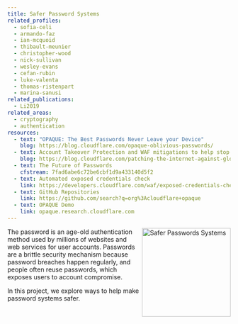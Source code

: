 ```yaml
---
title: Safer Password Systems
related_profiles:
  - sofia-celi
  - armando-faz
  - ian-mcquoid
  - thibault-meunier
  - christopher-wood
  - nick-sullivan
  - wesley-evans
  - cefan-rubin
  - luke-valenta
  - thomas-ristenpart
  - marina-sanusi
related_publications:
  - Li2019
related_areas:
  - cryptography
  - authentication
resources:
  - text: "OPAQUE: The Best Passwords Never Leave your Device"
    blog: https://blog.cloudflare.com/opaque-oblivious-passwords/
  - text: Account Takeover Protection and WAF mitigations to help stop Global Brute Force Campaigns
    blog: https://blog.cloudflare.com/patching-the-internet-against-global-brute-force-campaigns/
  - text: The Future of Passwords
    cfstream: 7fad6abe6c72be6cbf1d9a433140d5f2
  - text: Automated exposed credentials check
    link: https://developers.cloudflare.com/waf/exposed-credentials-check
  - text: GitHub Repositories
    link: https://github.com/search?q=org%3Acloudflare+opaque
  - text: OPAQUE Demo
    link: opaque.research.cloudflare.com
---
```


<img src="https://blog.cloudflare.com/content/images/2020/12/Opaque-Header-1.png" alt="Safer Passwords Systems" width="200" align="right" />

The password is an age-old authentication method used by millions of websites and web services for user accounts. Passwords are a brittle security mechanism because password breaches happen regularly, and people often reuse passwords, which exposes users to account compromise.

In this project, we explore ways to help make password systems safer.